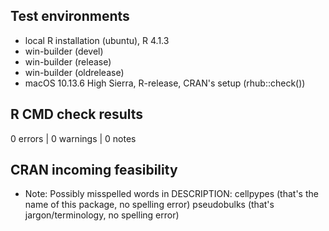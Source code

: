 
## Test environments
* local R installation (ubuntu), R 4.1.3
* win-builder (devel)
* win-builder (release)
* win-builder (oldrelease)
* macOS 10.13.6 High Sierra, R-release, CRAN's setup (rhub::check())


## R CMD check results

0 errors | 0 warnings | 0 notes

   


## CRAN incoming feasibility

* Note: Possibly misspelled words in DESCRIPTION:
    cellpypes  (that's the name of this package, no spelling error)
    pseudobulks (that's jargon/terminology, no spelling error)
